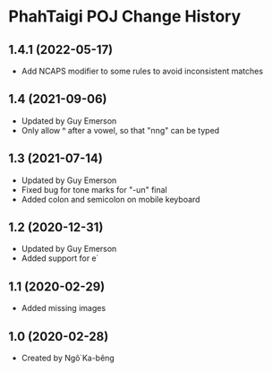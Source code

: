 PhahTaigi POJ Change History
====================

1.4.1 (2022-05-17)
------------------
* Add NCAPS modifier to some rules to avoid inconsistent matches

1.4 (2021-09-06)
----------------
* Updated by Guy Emerson
* Only allow ⁿ after a vowel, so that "nng" can be typed

1.3 (2021-07-14)
----------------
* Updated by Guy Emerson
* Fixed bug for tone marks for "-un" final
* Added colon and semicolon on mobile keyboard

1.2 (2020-12-31)
----------------
* Updated by Guy Emerson
* Added support for e͘

1.1 (2020-02-29)
----------------
* Added missing images

1.0 (2020-02-28)
----------------
* Created by Ngô͘ Ka-bêng

